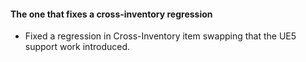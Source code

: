 #### The one that fixes a cross-inventory regression

* Fixed a regression in Cross-Inventory item swapping that the UE5 support work introduced.  